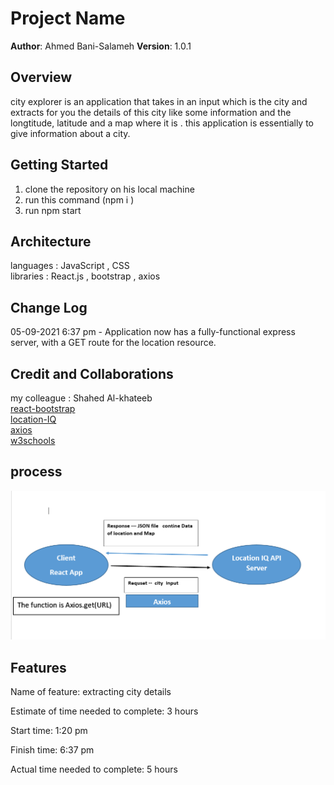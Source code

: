 # Project Name

**Author**: Ahmed Bani-Salameh
**Version**: 1.0.1 

## Overview

city explorer is an application that takes in an input which is the city and extracts for you the details of this city like some information and the longtitude, latitude and a map where it is .
this application is essentially to give information about a city.

## Getting Started

1. clone the repository on his local machine 
2. run this command (npm i )
3. run npm start

## Architecture
<!-- Provide a detailed description of the application design. What technologies (languages, libraries, etc) you're using, and any other relevant design information. -->
languages : JavaScript , CSS  
libraries : React.js , bootstrap , axios

## Change Log

05-09-2021 6:37 pm - Application now has a fully-functional express server, with a GET route for the location resource.

## Credit and Collaborations

my colleague : Shahed Al-khateeb  
[react-bootstrap](https://react-bootstrap.netlify.app/getting-started/introduction)  
[location-IQ](https://locationiq.com)  
[axios](https://www.npmjs.com/package/axios)  
[w3schools](https://www.w3schools.com/default.asp)

## process

![cycle](assets/img1.png)  

## Features

Name of feature: extracting city details

Estimate of time needed to complete: 3 hours

Start time: 1:20 pm

Finish time: 6:37 pm

Actual time needed to complete: 5 hours  